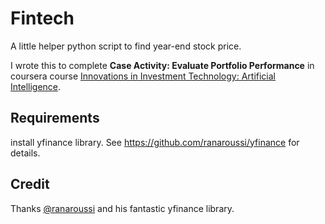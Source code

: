 # Fintech

A little helper python script to find year-end stock price.

I wrote this to complete **Case Activity: Evaluate Portfolio Performance** in coursera course [Innovations in Investment Technology: Artificial Intelligence](https://www.coursera.org/learn/invest-tech).

## Requirements

install yfinance library.
See https://github.com/ranaroussi/yfinance for details.

## Credit

Thanks [@ranaroussi](https://github.com/ranaroussi) and his fantastic yfinance library.

